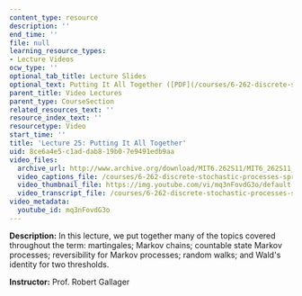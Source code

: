 ```yaml
---
content_type: resource
description: ''
end_time: ''
file: null
learning_resource_types:
- Lecture Videos
ocw_type: ''
optional_tab_title: Lecture Slides
optional_text: Putting It All Together ([PDF](/courses/6-262-discrete-stochastic-processes-spring-2011/resources/mit6_262s11_lec25))
parent_title: Video Lectures
parent_type: CourseSection
related_resources_text: ''
resource_index_text: ''
resourcetype: Video
start_time: ''
title: 'Lecture 25: Putting It All Together'
uid: 8ce6a4e5-c1ad-dab8-19b0-7e9491edb9aa
video_files:
  archive_url: http://www.archive.org/download/MIT6.262S11/MIT6_262S11_lec25_300k.mp4
  video_captions_file: /courses/6-262-discrete-stochastic-processes-spring-2011/d96ecd0522bd5d81b3a80af1e39597fe_mq3nFovdG3o.vtt
  video_thumbnail_file: https://img.youtube.com/vi/mq3nFovdG3o/default.jpg
  video_transcript_file: /courses/6-262-discrete-stochastic-processes-spring-2011/d747d129c7bf515a8492021480060dcf_mq3nFovdG3o.pdf
video_metadata:
  youtube_id: mq3nFovdG3o
---
```


**Description:** In this lecture, we put together many of the topics covered throughout the term: martingales; Markov chains; countable state Markov processes; reversibility for Markov processes; random walks; and Wald's identity for two thresholds.

**Instructor:** Prof. Robert Gallager



